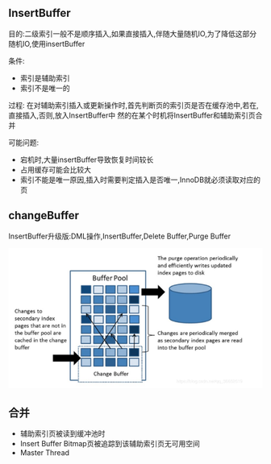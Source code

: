 ## InsertBuffer

目的:二级索引一般不是顺序插入,如果直接插入,伴随大量随机IO,为了降低这部分随机IO,使用insertBuffer

条件:

* 索引是辅助索引
* 索引不是唯一的

过程: 在对辅助索引插入或更新操作时,首先判断页的索引页是否在缓存池中,若在,直接插入,否则,放入InsertBuffer中
然的在某个时机将InsertBuffer和辅助索引页合并

可能问题:

* 宕机时,大量insertBuffer导致恢复时间较长
* 占用缓存可能会比较大
* 索引不能是唯一原因,插入时需要判定插入是否唯一,InnoDB就必须读取对应的页

## changeBuffer
InsertBuffer升级版:DML操作,InsertBuffer,Delete Buffer,Purge Buffer

![概述](https://raw.githubusercontent.com/xuke123/tuChuang/master/20200705163013.png)

## 合并

* 辅助索引页被读到缓冲池时
* Insert Buffer Bitmap页被追踪到该辅助索引页无可用空间
* Master Thread
